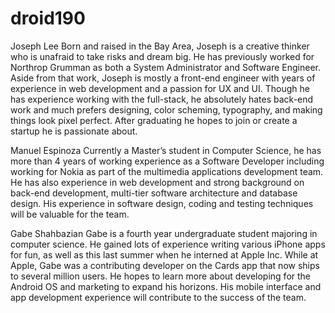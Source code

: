droid190
========

Joseph Lee
Born and raised in the Bay Area, Joseph is a creative thinker who is unafraid to take risks and dream big. He has previously worked for Northrop Grumman as both a System Administrator and Software Engineer. Aside from that work, Joseph is mostly a front-end engineer with years of experience in web development and a passion for UX and UI. Though he has experience working with the full-stack, he absolutely hates back-end work and much prefers designing, color scheming, typography, and making things look pixel perfect. After graduating he hopes to join or create a startup he is passionate about.

Manuel Espinoza
Currently a Master’s student in Computer Science, he has more than 4 years of working experience as a Software Developer including working for Nokia as part of the multimedia applications development team. He has also experience in web development and strong background on back-end development, multi-tier software architecture and database design. His experience in software design, coding and testing techniques will be valuable for the team. 

Gabe Shahbazian
Gabe is a fourth year undergraduate student majoring in computer science. He gained lots of experience writing various iPhone apps for fun, as well as this last summer when he interned at Apple Inc. While at Apple, Gabe was a contributing developer on the Cards app that now ships to several million users. He hopes to learn more about developing for the Android OS and marketing to expand his horizons. His mobile interface and app development experience will contribute to the success of the team.
